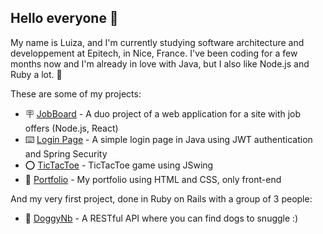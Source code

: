 ## Hello everyone 🤗

My name is Luiza, and I'm currently studying software architecture and developpement at Epitech, in Nice, France. I've been coding for a few months now and I'm already in love with Java, but I also like Node.js and Ruby a lot. 🌹

These are some of my projects:
- 🪧 [JobBoard](https://github.com/luizanbrg/jobBoard) - A duo project of a web application for a site with job offers (Node.js, React)
- ⌨️ [Login Page](https://github.com/luizanbrg/login-auth-api) - A simple login page in Java using JWT authentication and Spring Security
- ⭕️ [TicTacToe](https://github.com/luizanbrg/tictactoe) - TicTacToe game using JSwing
- 💭 [Portfolio](https://github.com/luizanbrg/portfolio-luiza) - My portfolio using HTML and CSS, only front-end

And my very first project, done in Ruby on Rails with a group of 3 people:
- 🐶 [DoggyNb](https://github.com/luizanbrg/doggynb2) - A RESTful API where you can find dogs to snuggle :)
